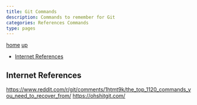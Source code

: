 ```yaml
---
title: Git Commands
description: Commands to remember for Git
categories: References Commands
type: pages
---
```


[home](/) [up](./)

* [Internet References](#internet-references)

## Internet References

<https://www.reddit.com/r/git/comments/1htmt9k/the_top_1120_commands_you_need_to_recover_from/>
<https://ohshitgit.com/>
